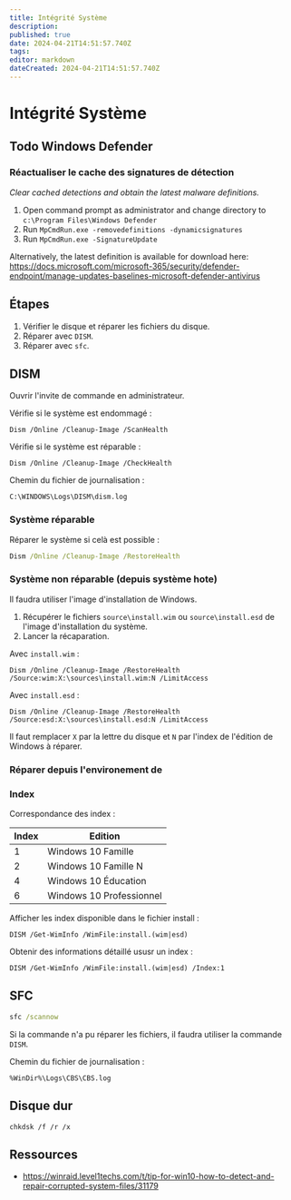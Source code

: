 ```yaml
---
title: Intégrité Système
description: 
published: true
date: 2024-04-21T14:51:57.740Z
tags: 
editor: markdown
dateCreated: 2024-04-21T14:51:57.740Z
---
```


# Intégrité Système

## Todo Windows Defender

### Réactualiser le cache des signatures de détection

*Clear cached detections and obtain the latest malware definitions.*

1. Open command prompt as administrator and change directory to `c:\Program Files\Windows Defender`
1. Run `MpCmdRun.exe -removedefinitions -dynamicsignatures`
1. Run `MpCmdRun.exe -SignatureUpdate`

Alternatively, the latest definition is available for download here: <https://docs.microsoft.com/microsoft-365/security/defender-endpoint/manage-updates-baselines-microsoft-defender-antivirus>

## Étapes

1. Vérifier le disque et réparer les fichiers du disque.
1. Réparer avec `DISM`.
1. Réparer avec `sfc`.

## DISM

Ouvrir l'invite de commande en administrateur.

Vérifie si le système est endommagé :

```
Dism /Online /Cleanup-Image /ScanHealth
```

Vérifie si le système est réparable :

```
Dism /Online /Cleanup-Image /CheckHealth
```

Chemin du fichier de journalisation :

```
C:\WINDOWS\Logs\DISM\dism.log
```

### Système réparable

Réparer le système si celà est possible :

```bat
Dism /Online /Cleanup-Image /RestoreHealth
```

### Système non réparable (depuis système hote)

Il faudra utiliser l'image d'installation de Windows.

1. Récupérer le fichiers `source\install.wim` ou `source\install.esd` de l'image d'installation du système.
1. Lancer la récaparation.

Avec `install.wim` :

```
Dism /Online /Cleanup-Image /RestoreHealth /Source:wim:X:\sources\install.wim:N /LimitAccess
```

Avec `install.esd` :

```
Dism /Online /Cleanup-Image /RestoreHealth /Source:esd:X:\sources\install.esd:N /LimitAccess
```

Il faut remplacer `X` par la lettre du disque et `N` par l'index de l'édition de Windows à réparer.

### Réparer depuis l'environement de 

### Index

Correspondance des index :

| Index | Edition
|---|---
| 1 | Windows 10 Famille
| 2 | Windows 10 Famille N
| 4 | Windows 10 Éducation
| 6 | Windows 10 Professionnel

Afficher les index disponible dans le fichier install :

```
DISM /Get-WimInfo /WimFile:install.(wim|esd)
```

Obtenir des informations détaillé ususr un index :

```
DISM /Get-WimInfo /WimFile:install.(wim|esd) /Index:1
```

## SFC

```bat
sfc /scannow
```

Si la commande n'a pu réparer les fichiers, il faudra utiliser la commande `DISM`.

Chemin du fichier de journalisation :
```
%WinDir%\Logs\CBS\CBS.log
```

## Disque dur

```shell
chkdsk /f /r /x
```

## Ressources

- <https://winraid.level1techs.com/t/tip-for-win10-how-to-detect-and-repair-corrupted-system-files/31179>
